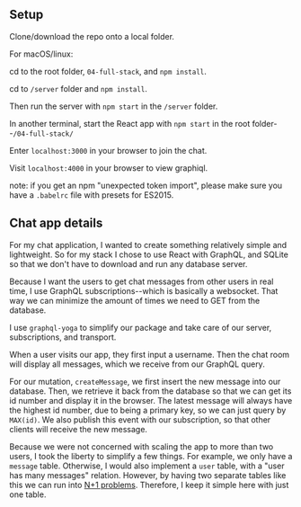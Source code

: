 ## Setup

Clone/download the repo onto a local folder.

For macOS/linux:

cd to the root folder, `04-full-stack`, and `npm install`.

cd to `/server` folder and `npm install`.

Then run the server with `npm start` in the `/server` folder.

In another terminal, start the React app with `npm start` in the root folder--`/04-full-stack/`

Enter `localhost:3000` in your browser to join the chat.

Visit `localhost:4000` in your browser to view graphiql.

note: if you get an npm "unexpected token import", please make sure you have a `.babelrc` file with presets for ES2015.

## Chat app details

For my chat application, I wanted to create something relatively simple and lightweight. So for my stack I chose to use React with GraphQL, and SQLite so that we don't have to download and run any database server.

Because I want the users to get chat messages from other users in real time, I use GraphQL subscriptions--which is basically a websocket. That way we can minimize the amount of times we need to GET from the database.

I use `graphql-yoga` to simplify our package and take care of our server, subscriptions, and transport.

When a user visits our app, they first input a username. Then the chat room will display all messages, which we receive from our GraphQL query.

For our mutation, `createMessage`, we first insert the new message into our database. Then, we retrieve it back from the database so that we can get its id number and display it in the browser. The latest message will always have the highest id number, due to being a primary key, so we can just query by `MAX(id)`. We also publish this event with our subscription, so that other clients will receive the new message.

Because we were not concerned with scaling the app to more than two users, I took the liberty to simplify a few things. For example, we only have a `message` table. Otherwise, I would also implement a `user` table, with a "user has many messages" relation. However, by having two separate tables like this we can run into [N+1 problems](https://medium.com/slite/avoiding-n-1-requests-in-graphql-including-within-subscriptions-f9d7867a257d). Therefore, I keep it simple here with just one table.
